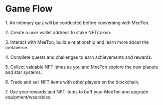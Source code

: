 # Game Flow

1\.     An intimacy quiz will be conducted before conversing with MeeTon.

2\.     Create a user wallet address to stake NFT/token.

3\.     Interact with MeeTon, build a relationship and learn more about the metaverse.

4\.     Complete quests and challenges to earn achievements and rewards.

5\.     Collect valuable NFT itmes as you and MeeTon explore the new planets and star systems.

6\.     Trade and sell NFT items with other players on the blockchain.

7\.     Use your rewards and NFT items to buff your MeeTon and upgrade equipment/wearables.
